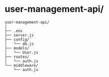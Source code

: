 # user-management-api/


```
user-management-api/
│
├── .env
├── server.js
├── config/
│   └── db.js
├── models/
│   └── User.js
├── routes/
│   └── auth.js
└── middleware/
    └── auth.js


```